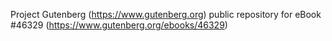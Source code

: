 Project Gutenberg (https://www.gutenberg.org) public repository for eBook #46329 (https://www.gutenberg.org/ebooks/46329)
